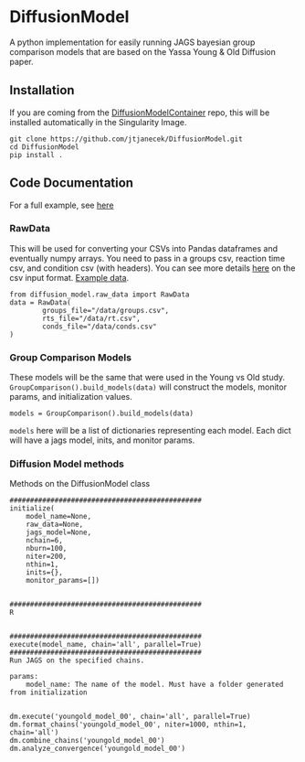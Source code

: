 # DiffusionModel

A python implementation for easily running JAGS bayesian group comparison models that are based on the Yassa Young & Old Diffusion paper.

## Installation
If you are coming from the [DiffusionModelContainer](https://github.com/jtjanecek/DiffusionModelContainer) repo, this will be installed automatically in the Singularity Image.
```
git clone https://github.com/jtjanecek/DiffusionModel.git
cd DiffusionModel
pip install .
```

## Code Documentation
For a full example, see [here](https://github.com/jtjanecek/DiffusionModel/blob/master/example/code/run.py) 

### RawData
This will be used for converting your CSVs into Pandas dataframes and eventually numpy arrays. You need to pass in a groups csv, reaction time csv, and condition csv (with headers). You can see more details [here](https://github.com/jtjanecek/DiffusionModelContainer/blob/master/README.md#setting-up-your-data) on the csv input format. [Example data](https://github.com/jtjanecek/DiffusionModel/tree/master/example/data).
```
from diffusion_model.raw_data import RawData
data = RawData(
        groups_file="/data/groups.csv",
        rts_file="/data/rt.csv",
        conds_file="/data/conds.csv"
)

```

### Group Comparison Models
These models will be the same that were used in the Young vs Old study. `GroupComparison().build_models(data)` will construct the models, monitor params, and initialization values.
```
models = GroupComparison().build_models(data)
```
`models` here will be a list of dictionaries representing each model. Each dict will have a jags model, inits, and monitor params.


### Diffusion Model methods
Methods on the DiffusionModel class
```
###############################################
initialize(
	model_name=None,
	raw_data=None,
	jags_model=None,
	nchain=6, 
	nburn=100, 
	niter=200, 
	nthin=1, 
	inits={},
	monitor_params=[])


###############################################
R


###############################################
execute(model_name, chain='all', parallel=True)
###############################################
Run JAGS on the specified chains.

params:
	model_name: The name of the model. Must have a folder generated from initialization


dm.execute('youngold_model_00', chain='all', parallel=True)
dm.format_chains('youngold_model_00', niter=1000, nthin=1, chain='all')
dm.combine_chains('youngold_model_00')
dm.analyze_convergence('youngold_model_00')
```
